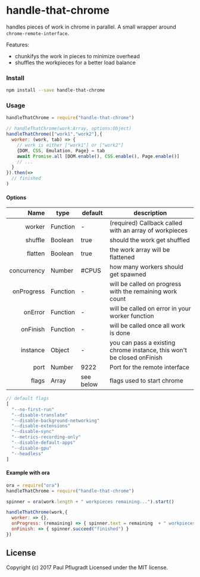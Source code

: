 # handle-that-chrome

handles pieces of work in chrome in parallel.
A small wrapper around `chrome-remote-interface`.

Features:
  - chunkifys the work in pieces to minimize overhead
  - shuffles the workpieces for a better load balance


### Install

```sh
npm install --save handle-that-chrome
```

### Usage

```js
handleThatChrome = require("handle-that-chrome")

// handleThatChrome(work:Array, options:Object)
handleThatChrome(["work1","work2"],{
  worker: (work, tab) => {
    // work is either ["work1"] or ["work2"]
    {DOM, CSS, Emulation, Page} = tab
    await Promise.all [DOM.enable(), CSS.enable(), Page.enable()]
    // ...
  }
}).then(=>
  // finished
)
```

#### Options
Name | type | default | description
---:| --- | ---| ---
worker | Function | - | (required) Callback called with an array of workpieces
shuffle | Boolean | true | should the work get shuffled
flatten | Boolean | true | the work array will be flattened
concurrency | Number | #CPUS | how many workers should get spawned
onProgress | Function | - | will be called on progress with the remaining work count
onError | Function | - | will be called on error in your worker function
onFinish | Function | - | will be called once all work is done
instance | Object | - | you can pass a existing chrome instance, this won't be closed onFinish
port | Number | 9222 | Port for the remote interface
flags | Array | see below | flags used to start chrome

```js
// default flags
[
  "--no-first-run"
  "--disable-translate"
  "--disable-background-networking"
  "--disable-extensions"
  "--disable-sync"
  "--metrics-recording-only"
  "--disable-default-apps"
  "--disable-gpu"
  "--headless"
]
```

#### Example with ora

```js
ora = require("ora")
handleThatChrome = require("handle-that-chrome")

spinner = ora(work.length + " workpieces remaining...").start()

handleThatChrome(work,{
  worker: => {},
  onProgress: (remaining) => { spinner.text = remaining  + " workpieces remaining..." },
  onFinish: => { spinner.succeed("finished") }
})
```

## License
Copyright (c) 2017 Paul Pflugradt
Licensed under the MIT license.

